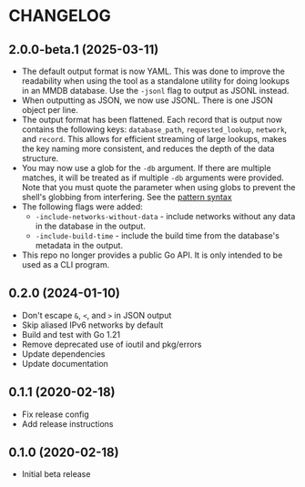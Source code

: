 # CHANGELOG

## 2.0.0-beta.1 (2025-03-11)

* The default output format is now YAML. This was done to improve the
  readability when using the tool as a standalone utility for doing lookups
  in an MMDB database. Use the `-jsonl` flag to output as JSONL instead.
* When outputting as JSON, we now use JSONL. There is one JSON object per
  line.
* The output format has been flattened. Each record that is output now
  contains the following keys: `database_path`, `requested_lookup`,
  `network`, and `record`. This allows for efficient streaming of large
  lookups, makes the key naming more consistent, and reduces the depth of
  the data structure.
* You may now use a glob for the `-db` argument. If there are multiple
  matches, it will be treated as if multiple `-db` arguments were provided.
  Note that you must quote the parameter when using globs to prevent the
  shell's globbing from interfering. See the [pattern syntax](https://pkg.go.dev/path#Match)
* The following flags were added:
  * `-include-networks-without-data` - include networks without any data in
    the database in the output.
  * `-include-build-time` - include the build time from the database's
    metadata in the output.
* This repo no longer provides a public Go API. It is only intended to be
  used as a CLI program.

## 0.2.0 (2024-01-10)

* Don't escape `&`, `<`, and `>` in JSON output
* Skip aliased IPv6 networks by default
* Build and test with Go 1.21
* Remove deprecated use of ioutil and pkg/errors
* Update dependencies
* Update documentation

## 0.1.1 (2020-02-18)

* Fix release config
* Add release instructions

## 0.1.0 (2020-02-18)

* Initial beta release
